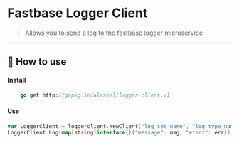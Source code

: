 # Fastbase Logger Client
> Allows you to send a log to the fastbase logger microservice

--- 
## :rocket: How to use

#### Install
```go
    go get http://gopkg.in/alexkel/logger-client.v1
```

#### Use

```go
var LoggerClient = loggerclient.NewClient("log_set_name", "log_type_name")
LoggerClient.Log(map[string]interface{}{"message": msg, "error": err})
```
